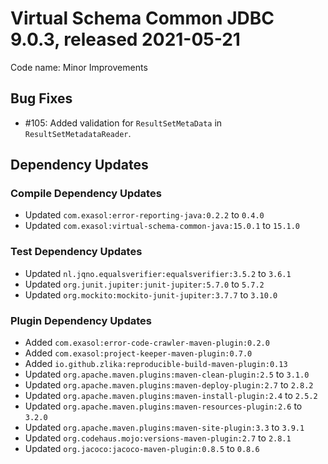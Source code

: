 # Virtual Schema Common JDBC 9.0.3, released 2021-05-21

Code name: Minor Improvements

## Bug Fixes

* #105: Added validation for `ResultSetMetaData` in `ResultSetMetadataReader`.

## Dependency Updates

### Compile Dependency Updates

* Updated `com.exasol:error-reporting-java:0.2.2` to `0.4.0`
* Updated `com.exasol:virtual-schema-common-java:15.0.1` to `15.1.0`

### Test Dependency Updates

* Updated `nl.jqno.equalsverifier:equalsverifier:3.5.2` to `3.6.1`
* Updated `org.junit.jupiter:junit-jupiter:5.7.0` to `5.7.2`
* Updated `org.mockito:mockito-junit-jupiter:3.7.7` to `3.10.0`

### Plugin Dependency Updates

* Added `com.exasol:error-code-crawler-maven-plugin:0.2.0`
* Added `com.exasol:project-keeper-maven-plugin:0.7.0`
* Added `io.github.zlika:reproducible-build-maven-plugin:0.13`
* Updated `org.apache.maven.plugins:maven-clean-plugin:2.5` to `3.1.0`
* Updated `org.apache.maven.plugins:maven-deploy-plugin:2.7` to `2.8.2`
* Updated `org.apache.maven.plugins:maven-install-plugin:2.4` to `2.5.2`
* Updated `org.apache.maven.plugins:maven-resources-plugin:2.6` to `3.2.0`
* Updated `org.apache.maven.plugins:maven-site-plugin:3.3` to `3.9.1`
* Updated `org.codehaus.mojo:versions-maven-plugin:2.7` to `2.8.1`
* Updated `org.jacoco:jacoco-maven-plugin:0.8.5` to `0.8.6`
